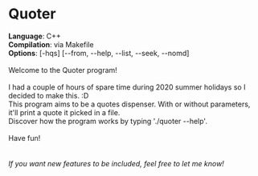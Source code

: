 # Quoter

**Language**: C++<br>
**Compilation**: via Makefile<br>
**Options**: [-hqs] [--from, --help, --list, --seek, --nomd]<br>
<br>
Welcome to the Quoter program!<br>
<br>
I had a couple of hours of spare time during 2020 summer holidays so I decided to make this. :D<br>
This program aims to be a quotes dispenser. With or without parameters, it'll print a quote it picked in a file.<br>
Discover how the program works by typing './quoter --help'.<br>
<br>
Have fun!<br>
<br>
<br>
*If you want new features to be included, feel free to let me know!*